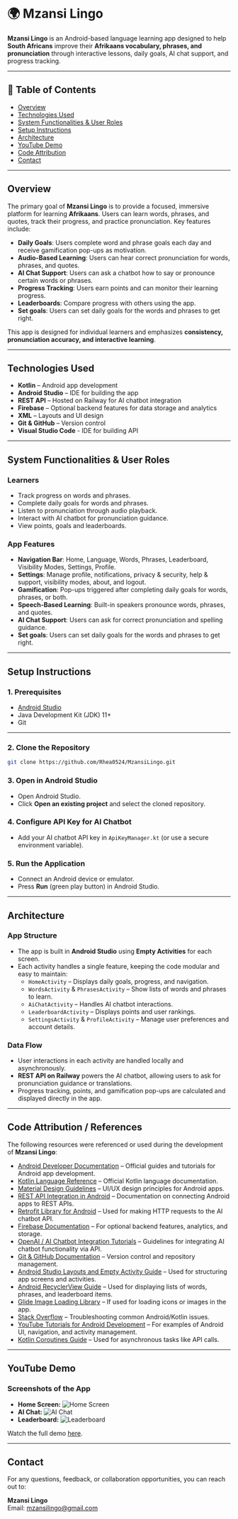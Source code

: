 # 🌍 Mzansi Lingo

**Mzansi Lingo** is an Android-based language learning app designed to help **South Africans** improve their **Afrikaans vocabulary, phrases, and pronunciation** through interactive lessons, daily goals, AI chat support, and progress tracking.

---

## 📑 Table of Contents

- [Overview](#overview)  
- [Technologies Used](#technologies-used)  
- [System Functionalities & User Roles](#system-functionalities--user-roles)  
- [Setup Instructions](#setup-instructions)  
- [Architecture](#architecture)  
- [YouTube Demo](#youtube-demo)  
- [Code Attribution](#code-attribution)  
- [Contact](#contact)  

---

## Overview

The primary goal of **Mzansi Lingo** is to provide a focused, immersive platform for learning **Afrikaans**. Users can learn words, phrases, and quotes, track their progress, and practice pronunciation. Key features include:

- **Daily Goals**: Users complete word and phrase goals each day and receive gamification pop-ups as motivation.  
- **Audio-Based Learning**: Users can hear correct pronunciation for words, phrases, and quotes.  
- **AI Chat Support**: Users can ask a chatbot how to say or pronounce certain words or phrases.  
- **Progress Tracking**: Users earn points and can monitor their learning progress.  
- **Leaderboards**: Compare progress with others using the app.
- **Set goals**: Users can set daily goals for the words and phrases to get right.

This app is designed for individual learners and emphasizes **consistency, pronunciation accuracy, and interactive learning**.  

---

## Technologies Used

- **Kotlin** – Android app development  
- **Android Studio** – IDE for building the app  
- **REST API** – Hosted on Railway for AI chatbot integration  
- **Firebase** – Optional backend features for data storage and analytics  
- **XML** – Layouts and UI design  
- **Git & GitHub** – Version control
- **Visual Studio Code** - IDE for building API

---

## System Functionalities & User Roles

### Learners
- Track progress on words and phrases.  
- Complete daily goals for words and phrases.  
- Listen to pronunciation through audio playback.  
- Interact with AI chatbot for pronunciation guidance.  
- View points, goals and leaderboards.  

### App Features
- **Navigation Bar**: Home, Language, Words, Phrases, Leaderboard, Visibility Modes, Settings, Profile.  
- **Settings**: Manage profile, notifications, privacy & security, help & support, visibility modes, about, and logout.  
- **Gamification**: Pop-ups triggered after completing daily goals for words, phrases, or both.  
- **Speech-Based Learning**: Built-in speakers pronounce words, phrases, and quotes.  
- **AI Chat Support**: Users can ask for correct pronunciation and spelling guidance.
- **Set goals**: Users can set daily goals for the words and phrases to get right.

---

## Setup Instructions

### 1. Prerequisites
- [Android Studio](https://developer.android.com/studio)  
- Java Development Kit (JDK) 11+  
- Git  

---

### 2. Clone the Repository
```bash
git clone https://github.com/Rhea0524/MzansiLingo.git
```
### 3. Open in Android Studio
- Open Android Studio.
- Click **Open an existing project** and select the cloned repository.

### 4. Configure API Key for AI Chatbot
- Add your AI chatbot API key in `ApiKeyManager.kt` (or use a secure environment variable).

### 5. Run the Application
- Connect an Android device or emulator.
- Press **Run** (green play button) in Android Studio.

---

## Architecture

### App Structure
- The app is built in **Android Studio** using **Empty Activities** for each screen.  
- Each activity handles a single feature, keeping the code modular and easy to maintain:  
  - `HomeActivity` – Displays daily goals, progress, and navigation.  
  - `WordsActivity` & `PhrasesActivity` – Show lists of words and phrases to learn.  
  - `AiChatActivity` – Handles AI chatbot interactions.  
  - `LeaderboardActivity` – Displays points and user rankings.  
  - `SettingsActivity` & `ProfileActivity` – Manage user preferences and account details.  

### Data Flow
- User interactions in each activity are handled locally and asynchronously.  
- **REST API on Railway** powers the AI chatbot, allowing users to ask for pronunciation guidance or translations.  
- Progress tracking, points, and gamification pop-ups are calculated and displayed directly in the app.  

---

## Code Attribution / References

The following resources were referenced or used during the development of **Mzansi Lingo**:

- [Android Developer Documentation](https://developer.android.com/docs) – Official guides and tutorials for Android app development.  
- [Kotlin Language Reference](https://kotlinlang.org/docs/reference/) – Official Kotlin language documentation.  
- [Material Design Guidelines](https://material.io/design) – UI/UX design principles for Android apps.  
- [REST API Integration in Android](https://developer.android.com/training/volley) – Documentation on connecting Android apps to REST APIs.  
- [Retrofit Library for Android](https://square.github.io/retrofit/) – Used for making HTTP requests to the AI chatbot API.  
- [Firebase Documentation](https://firebase.google.com/docs) – For optional backend features, analytics, and storage.  
- [OpenAI / AI Chatbot Integration Tutorials](https://platform.openai.com/docs) – Guidelines for integrating AI chatbot functionality via API.  
- [Git & GitHub Documentation](https://docs.github.com/) – Version control and repository management.  
- [Android Studio Layouts and Empty Activity Guide](https://developer.android.com/studio/projects/create-project) – Used for structuring app screens and activities.  
- [Android RecyclerView Guide](https://developer.android.com/guide/topics/ui/layout/recyclerview) – Used for displaying lists of words, phrases, and leaderboard items.  
- [Glide Image Loading Library](https://github.com/bumptech/glide) – If used for loading icons or images in the app.  
- [Stack Overflow](https://stackoverflow.com/) – Troubleshooting common Android/Kotlin issues.  
- [YouTube Tutorials for Android Development](https://www.youtube.com/) – For examples of Android UI, navigation, and activity management.  
- [Kotlin Coroutines Guide](https://kotlinlang.org/docs/coroutines-overview.html) – Used for asynchronous tasks like API calls.  

----

## YouTube Demo

### Screenshots of the App
- **Home Screen:** ![Home Screen](Images/home.png)  
- **AI Chat:** ![AI Chat](Images/ai_chat.png)  
- **Leaderboard:** ![Leaderboard](Images/leaderboard.png)  

Watch the full demo [here](https://youtu.be/your-demo-link).

---

## Contact

For any questions, feedback, or collaboration opportunities, you can reach out to:

**Mzansi Lingo**  
Email: [mzansilingo@gmail.com](mailto:mzansilingo@gmail.com)  

